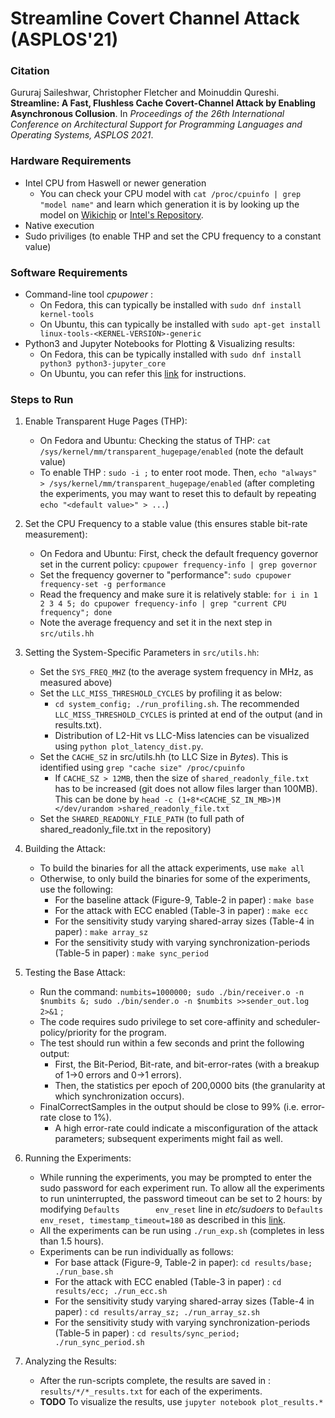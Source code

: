 # Streamline Covert Channel Attack (ASPLOS'21)

### Citation  
Gururaj Saileshwar, Christopher Fletcher and Moinuddin Qureshi. **Streamline: A Fast, Flushless Cache Covert-Channel Attack by Enabling Asynchronous Collusion**. In _Proceedings of the 26th International Conference on Architectural Support for Programming Languages and Operating Systems, ASPLOS 2021_.

### Hardware Requirements
* Intel CPU from Haswell or newer generation
    * You can check your CPU model with `cat /proc/cpuinfo | grep "model name"` and learn which generation it is by looking up the model on [Wikichip](http://wikichip.org) or [Intel's Repository](https://ark.intel.com).
* Native execution
* Sudo priviliges (to enable THP and set the CPU frequency to a constant value)  
  
### Software Requirements
* Command-line tool *cpupower* :
    * On Fedora, this can typically be installed with `sudo dnf install kernel-tools`
    * On Ubuntu, this can typically be installed with `sudo apt-get install linux-tools-<KERNEL-VERSION>-generic`
* Python3 and Jupyter Notebooks for Plotting & Visualizing results:
    * On Fedora, this can be typically installed with `sudo dnf install python3 python3-jupyter_core`
    * On Ubuntu, you can refer this [link](https://www.digitalocean.com/community/tutorials/how-to-set-up-jupyter-notebook-with-python-3-on-ubuntu-18-04) for instructions.
    
### Steps to Run

1. Enable Transparent Huge Pages (THP):
   - On Fedora and Ubuntu: Checking the status of THP: `cat /sys/kernel/mm/transparent_hugepage/enabled`   (note the default value)
   - To enable THP : `sudo -i ;` to enter root mode. Then, `echo "always" > /sys/kernel/mm/transparent_hugepage/enabled` (after completing the experiments, you may want to reset this to default by repeating `echo "<default value>" > ...`)

2. Set the CPU Frequency to a stable value (this ensures stable bit-rate measurement):
   - On Fedora and Ubuntu: First, check the default frequency governor set in the current policy: `cpupower frequency-info | grep governor`
   - Set the frequency governer to "performance":  `sudo cpupower frequency-set -g performance`
   - Read the frequency and make sure it is relatively stable: `for i in 1 2 3 4 5; do cpupower frequency-info | grep "current CPU frequency"; done`
   - Note the average frequency and set it in the next step in `src/utils.hh`

3. Setting the System-Specific Parameters in `src/utils.hh`:
   - Set the `SYS_FREQ_MHZ` (to the average system frequency in MHz, as measured above)
   - Set the `LLC_MISS_THRESHOLD_CYCLES` by profiling it as below: 
       - `cd system_config; ./run_profiling.sh`. The recommended `LLC_MISS_THRESHOLD_CYCLES` is printed at end of the output (and in results.txt).
       - Distribution of L2-Hit vs LLC-Miss latencies can be visualized using `python plot_latency_dist.py`.  
   - Set the `CACHE_SZ` in src/utils.hh (to LLC Size in _Bytes_). This is identified using `grep "cache size" /proc/cpuinfo`
       - If `CACHE_SZ > 12MB`, then the size of `shared_readonly_file.txt` has to be increased (git does not allow files larger than 100MB). This can be done by `head -c (1+8*<CACHE_SZ_IN_MB>)M </dev/urandom >shared_readonly_file.txt`
   - Set the `SHARED_READONLY_FILE_PATH` (to full path of shared_readonly_file.txt in the repository)
   
4. Building the Attack:
   - To build the binaries for all the attack experiments, use `make all`
   - Otherwise, to only build the binaries for some of the experiments, use the following:
       - For the baseline attack (Figure-9, Table-2 in paper) : `make base`
       - For the attack with ECC enabled (Table-3 in paper) : `make ecc`
       - For the sensitivity study varying shared-array sizes (Table-4 in paper) : `make array_sz`
       - For the sensitivity study with varying synchronization-periods (Table-5 in paper) : `make sync_period`

5. Testing the Base Attack:
   - Run the command: `numbits=1000000; sudo ./bin/receiver.o -n $numbits &; sudo ./bin/sender.o -n $numbits >>sender_out.log 2>&1` ;
   - The code requires sudo privilege to set core-affinity and scheduler-policy/priority for the program.
   - The test should run within a few seconds and print the following output:
       - First, the Bit-Period, Bit-rate, and bit-error-rates (with a breakup of 1->0 errors and 0->1 errors).
       - Then, the statistics per epoch of 200,0000 bits (the granularity at which synchronization occurs).
   - FinalCorrectSamples in the output should be close to 99% (i.e. error-rate close to 1%).
       - A high error-rate could indicate a misconfiguration of the attack parameters; subsequent experiments might fail as well.  
   
5. Running the Experiments:
   - While running the experiments, you may be prompted to enter the sudo password for each experiment run. To allow all the experiments to run uninterrupted, the password timeout can be set to 2 hours: by modifying `Defaults        env_reset` line in _etc/sudoers_ to `Defaults        env_reset, timestamp_timeout=180` as described in this [link](https://www.tecmint.com/set-sudo-password-timeout-session-longer-linux/).
   - All the experiments can be run using `./run_exp.sh` (completes in less than 1.5 hours).
   - Experiments can be run individually as follows:
       - For base attack (Figure-9, Table-2 in paper): `cd results/base; ./run_base.sh`
       - For the attack with ECC enabled (Table-3 in paper) : `cd results/ecc; ./run_ecc.sh`
       - For the sensitivity study varying shared-array sizes (Table-4 in paper) : `cd results/array_sz; ./run_array_sz.sh`
       - For the sensitivity study with varying synchronization-periods (Table-5 in paper) : `cd results/sync_period; ./run_sync_period.sh`

6. Analyzing the Results:
   - After the run-scripts complete, the results are saved in : `results/*/*_results.txt` for each of the experiments.
   - **TODO** To visualize the results, use `jupyter notebook plot_results.*`